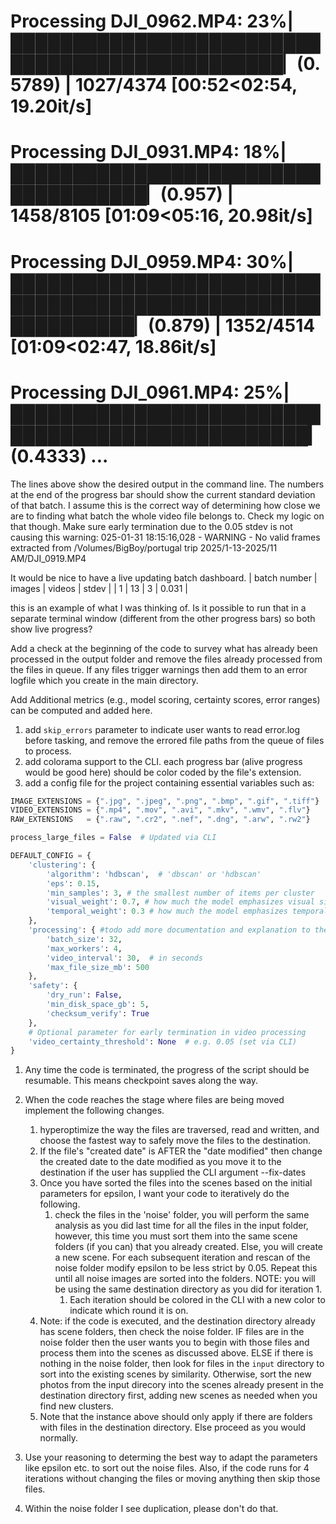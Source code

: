 # Processing DJI_0962.MP4:  23%|███████████████████████████████████████████████▏(0.5789)                                                                                                                                 | 1027/4374 [00:52<02:54, 19.20it/s]
# Processing DJI_0931.MP4:  18%|████████████████████████████████████▏(0.957)                                                                                                                                             | 1458/8105 [01:09<05:16, 20.98it/s]
# Processing DJI_0959.MP4:  30%|████████████████████████████████████████████████████████████▏(0.879)                                                                                                                     | 1352/4514 [01:09<02:47, 18.86it/s]
# Processing DJI_0961.MP4:  25%|█████████████████████████████████████████████████▎(0.4333) ...


The lines above show the desired output in the command line.
The numbers at the end of the progress bar should show the current standard deviation of that batch.
I assume this is the correct way of determining how close we are to finding what batch the whole video file belongs to.
Check my logic on that though.
Make sure early termination due to the 0.05 stdev is not causing this warning: 025-01-31 18:15:16,028 - WARNING - No valid frames extracted from /Volumes/BigBoy/portugal trip 2025/1-13-2025/11 AM/DJI_0919.MP4

It would be nice to have a live updating batch dashboard.
| batch number | images | videos | stdev |
| 1 | 13 | 3 | 0.031 |

this is an example of what I was thinking of. Is it possible to run that in a separate terminal window (different from the other progress bars) so both show live progress?

Add a check at the beginning of the code to survey what has already been processed in the output folder and remove the files already processed from the files in queue.
If any files trigger warnings then add them to an error logfile which you create in the main directory.

Add Additional metrics (e.g., model scoring, certainty scores, error ranges) can be computed and added here.


1. add `skip_errors` parameter to indicate user wants to read error.log before tasking, and remove the errored file paths from the queue of files to process.
2. add colorama support to the CLI. each progress bar (alive progress would be good here) should be color coded by the file's extension.
3. add a config file for the project containing essential variables such as:
```py
IMAGE_EXTENSIONS = {".jpg", ".jpeg", ".png", ".bmp", ".gif", ".tiff"}
VIDEO_EXTENSIONS = {".mp4", ".mov", ".avi", ".mkv", ".wmv", ".flv"}
RAW_EXTENSIONS   = {".raw", ".cr2", ".nef", ".dng", ".arw", ".rw2"}

process_large_files = False  # Updated via CLI

DEFAULT_CONFIG = {
    'clustering': {
        'algorithm': 'hdbscan',  # 'dbscan' or 'hdbscan'
        'eps': 0.15,
        'min_samples': 3, # the smallest number of items per cluster
        'visual_weight': 0.7, # how much the model emphasizes visual similarity over temporal similarity.
        'temporal_weight': 0.3 # how much the model emphasizes temporal similarity over visual similarity.
    },
    'processing': { #todo add more documentation and explanation to these parameters as comments.
        'batch_size': 32,
        'max_workers': 4,
        'video_interval': 30,  # in seconds
        'max_file_size_mb': 500
    },
    'safety': {
        'dry_run': False,
        'min_disk_space_gb': 5,
        'checksum_verify': True
    },
    # Optional parameter for early termination in video processing
    'video_certainty_threshold': None  # e.g. 0.05 (set via CLI)
}

```


1. Any time the code is terminated, the progress of the script should be resumable. This means checkpoint saves along the way.
2. When the code reaches the stage where files are being moved implement the following changes.
   1. hyperoptimize the way the files are traversed, read and written, and choose the fastest way to safely move the files to the destination.
   2. If the file's "created date" is AFTER the "date modified" then change the created date to the date modified as you move it to the destination if the user has supplied the CLI argument --fix-dates
   3. Once you have sorted the files into the scenes based on the initial parameters for epsilon, I want your code to iteratively do the following.
      1. check the files in the 'noise' folder, you will perform the same analysis as you did last time for all the files in the input folder, however, this time you must sort them into the same scene folders (if you can) that you already created. Else, you will create a new scene. For each subsequent iteration and rescan of the noise folder modify epsilon to be less strict by 0.05. Repeat this until all noise images are sorted into the folders. NOTE: you will be using the same destination directory as you did for iteration 1.
         1. Each iteration should be colored in the CLI with a new color to indicate which round it is on.
   4. Note: if the code is executed, and the destination directory already has scene folders, then check the noise folder. IF files are in the noise folder then the user wants you to begin with those files and process them into the scenes as discussed above. ELSE if there is nothing in the noise folder, then look for files in the `input` directory to sort into the existing scenes by similarity. Otherwise, sort the new photos from the input direcory into the scenes already present in the destination directory first, adding new scenes as needed when you find new clusters.
   5. Note that the instance above should only apply if there are folders with files in the destination directory. Else proceed as you would normally.

1. Use your reasoning to determing the best way to adapt the parameters like epsilon etc. to sort out the noise files. Also, if the code runs for 4 iterations without changing the files or moving anything then skip those files.
2. Within the noise folder I see duplication, please don't do that.